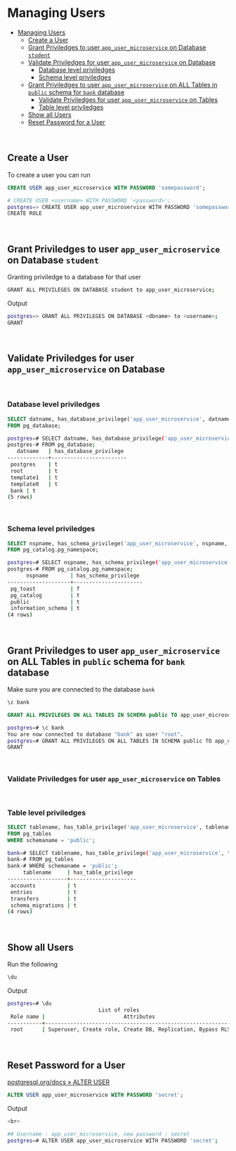 # Managing Users

- [Managing Users](#managing-users)
  - [Create a User](#create-a-user)
  - [Grant Priviledges to user `app_user_microservice` on Database `student`](#grant-priviledges-to-user-app_user_microservice-on-database-student)
  - [Validate Priviledges for user `app_user_microservice` on Database](#validate-priviledges-for-user-app_user_microservice-on-database)
    - [Database level priviledges](#database-level-priviledges)
    - [Schema level priviledges](#schema-level-priviledges)
  - [Grant Priviledges to user `app_user_microservice` on ALL Tables in `public` schema for `bank` database](#grant-priviledges-to-user-app_user_microservice-on-all-tables-in-public-schema-for-bank-database)
    - [Validate Priviledges for user `app_user_microservice` on Tables](#validate-priviledges-for-user-app_user_microservice-on-tables)
    - [Table level priviledges](#table-level-priviledges)
  - [Show all Users](#show-all-users)
  - [Reset Password for a User](#reset-password-for-a-user)

<br>

## Create a User

To create a user you can run

```sql
CREATE USER app_user_microservice WITH PASSWORD 'somepassword';
```

```bash
# CREATE USER <username> WITH PASSWORD '<password>'; 
postgres=> CREATE USER app_user_microservice WITH PASSWORD 'somepassword';
CREATE ROLE

```

<br>

## Grant Priviledges to user `app_user_microservice` on Database `student`

Granting priviledge to a database for that user

```bash
GRANT ALL PRIVILEGES ON DATABASE student to app_user_microservice;
```

Output

```bash
postgres=> GRANT ALL PRIVILEGES ON DATABASE <dbname> to <username>;
GRANT
```

<br>

## Validate Priviledges for user `app_user_microservice` on Database

<br>

### Database level priviledges

```sql
SELECT datname, has_database_privilege('app_user_microservice', datname, 'CONNECT') 
FROM pg_database;
```

```bash
postgres=# SELECT datname, has_database_privilege('app_user_microservice', datname, 'CONNECT') 
postgres-# FROM pg_database;
   datname   | has_database_privilege 
-------------+------------------------
 postgres    | t
 root        | t
 template1   | t
 template0   | t
 bank | t
(5 rows)
```

<br>

### Schema level priviledges

```sql
SELECT nspname, has_schema_privilege('app_user_microservice', nspname, 'USAGE') 
FROM pg_catalog.pg_namespace;
```

```bash
postgres=# SELECT nspname, has_schema_privilege('app_user_microservice', nspname, 'USAGE') 
postgres-# FROM pg_catalog.pg_namespace;
      nspname       | has_schema_privilege 
--------------------+----------------------
 pg_toast           | f
 pg_catalog         | t
 public             | t
 information_schema | t
(4 rows)
```

<br>

## Grant Priviledges to user `app_user_microservice` on ALL Tables in `public` schema for `bank` database

Make sure you are connected to the database `bank`

```bash
\c bank
```

```sql
GRANT ALL PRIVILEGES ON ALL TABLES IN SCHEMA public TO app_user_microservice;
```

```bash
postgres=# \c bank
You are now connected to database "bank" as user "root".
postgres=# GRANT ALL PRIVILEGES ON ALL TABLES IN SCHEMA public TO app_user_microservice;
GRANT
```

<br>

### Validate Priviledges for user `app_user_microservice` on Tables

<br>

### Table level priviledges

```sql
SELECT tablename, has_table_privilege('app_user_microservice', tablename, 'SELECT') 
FROM pg_tables
WHERE schemaname = 'public';
```

```bash
bank=# SELECT tablename, has_table_privilege('app_user_microservice', tablename, 'SELECT') 
bank-# FROM pg_tables
bank-# WHERE schemaname = 'public';
     tablename     | has_table_privilege 
-------------------+---------------------
 accounts          | t
 entries           | t
 transfers         | t
 schema_migrations | t
(4 rows)
```

<br>

## Show all Users

Run the following

```bash
\du
```

Output

```bash
postgres=# \du
                             List of roles
 Role name |                         Attributes                         
-----------+------------------------------------------------------------
 root      | Superuser, Create role, Create DB, Replication, Bypass RLS
```

<br>

## Reset Password for a User

[postgresql.org/docs » ALTER USER](https://www.postgresql.org/docs/8.0/sql-alteruser.html)

```sql
ALTER USER app_user_microservice WITH PASSWORD 'secret';
```

Output

```bash
<br>

## Username : app_user_microservice, new password : secret
postgres=# ALTER USER app_user_microservice WITH PASSWORD 'secret';
```
